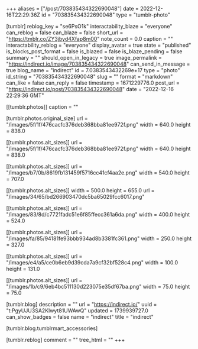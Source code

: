 +++
aliases = ["/post/703835434322690048"]
date = 2022-12-16T22:29:36Z
id = "703835434322690048"
type = "tumblr-photo"

[tumblr]
reblog_key = "se6PsO1k"
interactability_blaze = "everyone"
can_reblog = false
can_blaze = false
short_url = "https://tmblr.co/ZY3jbyd4Xfap8m00"
note_count = 0.0
caption = ""
interactability_reblog = "everyone"
display_avatar = true
state = "published"
is_blocks_post_format = false
is_blazed = false
is_blaze_pending = false
summary = ""
should_open_in_legacy = true
image_permalink = "https://indirect.io/image/703835434322690048"
can_send_in_message = true
blog_name = "indirect"
id = 7.0383543432269e+17
type = "photo"
id_string = "703835434322690048"
slug = ""
format = "markdown"
can_like = false
can_reply = false
timestamp = 1671229776.0
post_url = "https://indirect.io/post/703835434322690048"
date = "2022-12-16 22:29:36 GMT"

[[tumblr.photos]]
caption = ""

[tumblr.photos.original_size]
url = "/images/5f/1f/476cacfc376deb368bba81ee972f.png"
width = 640.0
height = 838.0

[[tumblr.photos.alt_sizes]]
url = "/images/5f/1f/476cacfc376deb368bba81ee972f.png"
width = 640.0
height = 838.0

[[tumblr.photos.alt_sizes]]
url = "/images/b7/0b/8619fb131459f5716cc41cf4aa2e.png"
width = 540.0
height = 707.0

[[tumblr.photos.alt_sizes]]
width = 500.0
height = 655.0
url = "/images/34/65/bd266903470dc5ba65029fcc6017.png"

[[tumblr.photos.alt_sizes]]
url = "/images/83/8d/c7721fadc51e6f85ffecc361a6da.png"
width = 400.0
height = 524.0

[[tumblr.photos.alt_sizes]]
url = "/images/fa/85/94181fe93bbb934ad8b3381fc361.png"
width = 250.0
height = 327.0

[[tumblr.photos.alt_sizes]]
url = "/images/e4/a5/ce0b6eb9d39cda7a9cf32bf528c4.png"
width = 100.0
height = 131.0

[[tumblr.photos.alt_sizes]]
url = "/images/1b/c9/6eb4bc511130d223075e35df67ba.png"
width = 75.0
height = 75.0

[tumblr.blog]
description = ""
url = "https://indirect.io/"
uuid = "t:PgyUJU3SA2Klwyt81UWAwQ"
updated = 1739939727.0
can_show_badges = false
name = "indirect"
title = "indirect"

[tumblr.blog.tumblrmart_accessories]

[tumblr.reblog]
comment = ""
tree_html = ""
+++
